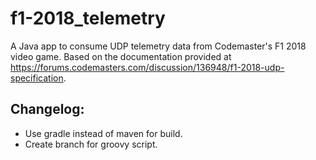 # f1-2018_telemetry
A Java app to consume UDP telemetry data from Codemaster's F1 2018 video game. Based on the documentation provided at https://forums.codemasters.com/discussion/136948/f1-2018-udp-specification.

## Changelog:
- Use gradle instead of maven for build.
- Create branch for groovy script.
